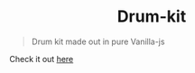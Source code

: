 <h1 align="center">Drum-kit</h1>

> Drum kit made out in pure Vanilla-js

Check it out [here](https://jamesgeorge007.github.io/Drum-kit/)
